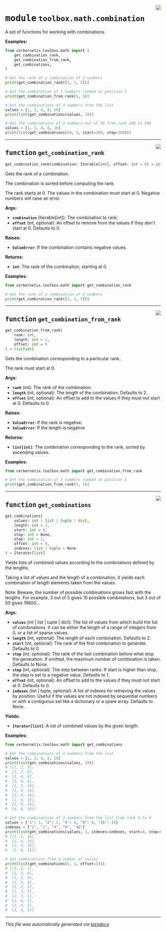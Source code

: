 <!-- markdownlint-disable -->

<a href="../src/cerbernetix/toolbox/math/combination.py#L0"><img align="right" style="float:right;" src="https://img.shields.io/badge/-source-cccccc?style=flat-square"></a>

# <kbd>module</kbd> `toolbox.math.combination`
A set of functions for working with combinations. 



**Examples:**
 ```python
from cerbernetix.toolbox.math import (
     get_combination_rank,
     get_combination_from_rank,
     get_combinations,
)

# Get the rank of a combination of 3 numbers
print(get_combination_rank([1, 3, 5]))

# Get the combination of 3 numbers ranked at position 5
print(get_combination_from_rank(5, 3))

# Get the combinations of 3 numbers from the list
values = [1, 2, 4, 8, 16]
print(list(get_combinations(values, 3)))

# Get the combinations of 3 numbers out of 50 from rank 200 to 500
values = [1, 2, 4, 8, 16]
print(list(get_combinations(50, 3, start=200, stop=300)))
``` 


---

<a href="../src/cerbernetix/toolbox/math/combination.py#L33"><img align="right" style="float:right;" src="https://img.shields.io/badge/-source-cccccc?style=flat-square"></a>

## <kbd>function</kbd> `get_combination_rank`

```python
get_combination_rank(combination: Iterable[int], offset: int = 0) → int
```

Gets the rank of a combination. 

The combination is sorted before computing the rank. 

The rank starts at 0. The values in the combination must start at 0. Negative numbers will raise an error. 



**Args:**
 
 - <b>`combination`</b> (Iterable[int]):  The combination to rank. 
 - <b>`offset`</b> (int, optional):  An offset to remove from the values if they don't start at 0. Defaults to 0. 



**Raises:**
 
 - <b>`ValueError`</b>:  If the combination contains negative values. 



**Returns:**
 
 - <b>`int`</b>:  The rank of the combination, starting at 0. 



**Examples:**
 ```python
from cerbernetix.toolbox.math import get_combination_rank

# Get the rank of a combination of 3 numbers
print(get_combination_rank([1, 3, 5]))
``` 


---

<a href="../src/cerbernetix/toolbox/math/combination.py#L72"><img align="right" style="float:right;" src="https://img.shields.io/badge/-source-cccccc?style=flat-square"></a>

## <kbd>function</kbd> `get_combination_from_rank`

```python
get_combination_from_rank(
    rank: int,
    length: int = 2,
    offset: int = 0
) → list[int]
```

Gets the combination corresponding to a particular rank. 

The rank must start at 0. 



**Args:**
 
 - <b>`rank`</b> (int):  The rank of the combination. 
 - <b>`length`</b> (int, optional):  The length of the combination. Defaults to 2. 
 - <b>`offset`</b> (int, optional):  An offset to add to the values if they must not start at 0. Defaults to 0. 



**Raises:**
 
 - <b>`ValueError`</b>:  If the rank is negative. 
 - <b>`ValueError`</b>:  If the length is negative 



**Returns:**
 
 - <b>`list[int]`</b>:  The combination corresponding to the rank, sorted by ascending values. 



**Examples:**
 ```python
from cerbernetix.toolbox.math import get_combination_from_rank

# Get the combination of 3 numbers ranked at position 5
print(get_combination_from_rank(5, 3))
``` 


---

<a href="../src/cerbernetix/toolbox/math/combination.py#L135"><img align="right" style="float:right;" src="https://img.shields.io/badge/-source-cccccc?style=flat-square"></a>

## <kbd>function</kbd> `get_combinations`

```python
get_combinations(
    values: int | list | tuple | dict,
    length: int = 2,
    start: int = 0,
    stop: int = None,
    step: int = 1,
    offset: int = 0,
    indexes: list | tuple = None
) → Iterator[list]
```

Yields lists of combined values according to the combinations defined by the lengths. 

Taking a list of values and the length of a combination, it yields each combination of length elements taken from the values. 

Note: Beware, the number of possible combinations grows fast with the lengths. For example, 3 out of 5 gives 10 possible combinations, but 3 out of 50 gives 19600... 



**Args:**
 
 - <b>`values`</b> (int | list | tuple | dict):  The list of values from which build the list of combinations. It can be either the length of a range of integers from 0, or a list of sparse values. 
 - <b>`length`</b> (int, optional):  The length of each combination. Defaults to 2. 
 - <b>`start`</b> (int, optional):  The rank of the first combination to generate. Defaults to 0. 
 - <b>`stop`</b> (int, optional):  The rank of the last combination before what stop the generation. If omitted, the maximum number of combination is taken. Defaults to None. 
 - <b>`step`</b> (int, optional):  The step between ranks. If start is higher than stop, the step is set to a negative value. Defaults to 1. 
 - <b>`offset`</b> (int, optional):  An offset to add to the values if they must not start at 0. Defaults to 0. 
 - <b>`indexes`</b> (list | tuple, optional):  A list of indexes for retrieving the values by position. Useful if the values are not indexed by sequential numbers or with a contiguous set like a dictionary or a spare array. Defaults to None. 



**Yields:**
 
 - <b>`Iterator[list]`</b>:  A list of combined values by the given length. 



**Examples:**
 ```python
from cerbernetix.toolbox.math import get_combinations

# Get the combinations of 3 numbers from the list
values = [1, 2, 4, 8, 16]
print(list(get_combinations(values, 3)))
# [[1, 2, 4],
#  [1, 2, 8],
#  [1, 4, 8],
#  [2, 4, 8],
#  [1, 2, 16],
#  [1, 4, 16],
#  [2, 4, 16],
#  [1, 8, 16],
#  [2, 8, 16],
#  [4, 8, 16]]

# Get the combinations of 3 numbers from the list from rank 4 to 8
values = {"1": 1, "2": 2, "4": 4, "8": 8, "16": 16}
indexes = ["1", "2", "4", "8", "16"]
print(list(get_combinations(values, 3, indexes=indexes, start=4, stop=8)))
# [[1, 2, 16],
#  [1, 4, 16],
#  [2, 4, 16],
#  [1, 8, 16]]

# Get combinations from a number of values
print(list(get_combinations(5, 3, offset=1)))
# [[1, 2, 3],
#  [1, 2, 4],
#  [1, 3, 4],
#  [2, 3, 4],
#  [1, 2, 5],
#  [1, 3, 5],
#  [2, 3, 5],
#  [1, 4, 5],
#  [2, 4, 5],
#  [3, 4, 5]]
``` 




---

_This file was automatically generated via [lazydocs](https://github.com/ml-tooling/lazydocs)._
